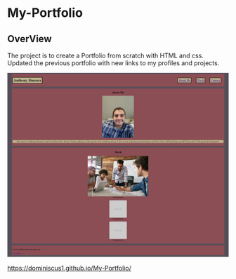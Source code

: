 # My-Portfolio
## OverView
The project is to create a Portfolio from scratch with HTML and css. Updated the previous portfolio with new links to my profiles and projects. 

![Alt text](./assets/Images/My-Portfolio.png "Refactored Website Picture")

https://dominiscus1.github.io/My-Portfolio/